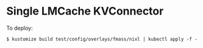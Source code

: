 # Single LMCache KVConnector

To deploy:

```
$ kustomize build test/config/overlays/fmass/nixl | kubectl apply -f -
```
